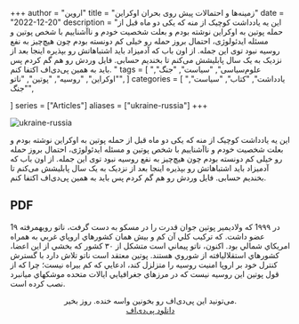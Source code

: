 +++
author = "اروین"
title = "زمینه‌ها و احتمالات پیش روی بحران اوکراین"
date = "2022-12-20"
description = "این یه یادداشت کوچیک از منه که یکی دو ماه قبل از حمله پوتین به اوکراین نوشته بودم و بعلت شخصیت خودم و ناآشناییم با شخص پوتین و مسئله ایدئولوژی، احتمال بروز حمله رو خیلی کم دونسته بودم چون هیچ‌چیز به نفع روسیه نبود توی این جمله. از اون باب که آدمیزاد باید اشتباهاتش رو بپذیره اینجا بعد از نزدیک به یک سال پابلیشش می‌کنم تا بخندیم حسابی. فایل وردش رو هم گم کردم پس باید به همین پی‌دی‌اف اکتفا کنم. "
tags = [
    "علوم‌سیاسی",
    "سیاست",
    "جنگ",
    "اوکراین",
    "روسیه",
    "پوتین",
    "ناتو",
]
categories = [
    "یادداشت",
    "کتاب",
    "سیاست", "جنگ",

]
series = ["Articles"]
aliases = ["ukraine-russia"]
+++

![ukraine-russia](/fa/post/ukraine-russia/spalsh.jpg "ukraine-russia")

<div class="news-lead">
این یه یادداشت کوچیک از منه که یکی دو ماه قبل از حمله پوتین به اوکراین نوشته بودم و بعلت شخصیت خودم و ناآشناییم با شخص پوتین و مسئله ایدئولوژی، احتمال بروز حمله رو خیلی کم دونسته بودم چون هیچ‌چیز به نفع روسیه نبود توی این جمله. از اون باب که آدمیزاد باید اشتباهاتش رو بپذیره اینجا بعد از نزدیک به یک سال پابلیشش می‌کنم تا بخندیم حسابی. فایل وردش رو هم گم کردم پس باید به همین پی‌دی‌اف اکتفا کنم. 
</div>
<!--more-->

## PDF

در 1٩٩٩ كه ولاديمير پوتين جوان قدرت را در مسكو به دست گرفت، ناتو رويهمرفته 1٩ عضو داشت. كه تركيب كلي آن كم
و بيش همان كشورهاي اروپاي غربي به همراه امريكاي شمالي بود. اكنون، ناتو پيماني است متشكل از ٣٠ كشور كه بخشي از
اين اعضا، كشورهاي استقلاليافته از شوروي هستند. پوتين معتقد است ناتو تلاش دارد با گسترش كنترل خود بر اروپا امنيت
روسيه را متزلزل كند، ادعايي كه كم بيراه نيست؛ چرا كه از قول پوتين اين روسيه نيست كه در مرزهاي جغرافيايي ايالات
متحده موشكهاي ميانبرد نصب كرده است. 




<center>می‌تونید این پی‌دی‌اف رو بخونین واسه خنده. روز بخیر. <br/>
<a href='/fa/post/ukraine-russia/زمینه_ها_و_احتمالات_پیش_روی_بحران_اوکراین.pdf'>دانلود پی‌دی‌اف </a>
<br/></center>


<br/>